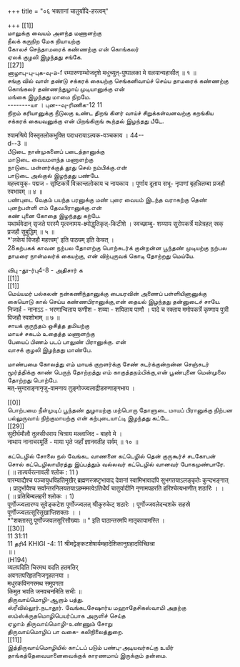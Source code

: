 +++
title = "०६ भक्तानां चातुर्यादि-हरत्वम्"

+++
[[1]]  
மாலுக்கு வையம் அளந்த மணாளற்கு   
நீலக் கருநிற மேக நியாயற்கு   
கோலச் செந்தாமரைக் கண்ணற்கு என் கொங்கலர்   
ஏலக் குழலி இழந்தது சங்கே.   
[[27]]  
னாழாபு-பு-புக-வு-a-f रम्यारुणाम्भोजदृशे मधुच्युत्-पुष्पालका मे वलयान्यहासीत् ॥ १ ॥   
சங்கு வில் வாள் தண்டு சக்கரக் கையற்கு செங்கனிவாய்ச் செய்ய தாமரைக் கண்ணற்கு கொங்கலர் தண்ணந்துழாய் முடியானுக்கு என்   
மங்கை இழந்தது மாமை நிறமே.   
--------யா । புன--வு-ரிணிக-12 11   
நிறம் கரியானுக்கு நீடுலகு உண்ட திறங் கிளர் வாய்ச் சிறுக்கள்வனவற்கு கறங்கிய சக்கரக் கையவனுக்கு என் பிறங்கிருங் கூந்தல் இழந்தது பீடே.   

श्यामश्रिये विस्तृतलोकभुक्ति पदाधरायाऽल्पक-वञ्चकाय । 44--   
d--3 ॥   
பீடுடை நான்முகனைப் படைத்தானுக்கு   
மாடுடை வையமளந்த மணாளற்கு   
நாடுடை மன்னர்க்குத் தூது செல் நம்பிக்கு.என்   
பாடுடை அல்குல் இழந்தது பண்பே.   
महत्त्वयुक्- पद्मज - सृष्टिकर्त्रे विक्रान्तलोकाय च नायकाय । पूर्णाय दूताय सभू- नृपाणां बृहन्नितम्बा प्रजहौ स्वभावम् ॥ ४ ॥   
பண்புடை வேதம் பயந்த பரனுக்கு மண் புரை வையம் இடந்த வராகற்கு தெண் புனற்பள்ளி எம் தேவபிரானுக்கு.என்   
கண் புனை கோதை இழந்தது கற்பே.   
यथार्थवेदान् सृजते परस्मै मृत्स्नामय-क्ष्मोद्धृतिकृत्-किटीशे । स्वच्छाम्बु- शय्याय सुरोपकर्त्रे मन्नेत्रहत् स्रक् प्रजहौ सुबुद्धिम् ॥ ५ ॥   
*'लकेयं विजहौ महत्त्वम्' इति पाठ्यम् इति केचत् ।   
28கற்பகக் காவன நற்பல தோளற்கு பொற்சுடர்க் குன்றன்ன பூந்தண் முடியற்கு நற்பல தாமரை நாள்மலர்க் கையற்கு, என் விற்புருவக் கொடி தோற்றது மெய்யே.   


விபு -தூ-ர்பு4-8 - அதிசார் க   
[[1]]  
[[1]]  
மெய்யமர் பல்கலன் நன்கணிந்தானுக்கு பையரவின் அணைப் பள்ளியினானுக்கு கையொடு கால் செய்ய கண்ணபிரானுக்கு,என் தையல் இழந்தது தன்னுடைச் சாயே.   
निजार्ह - नानाऽऽ - भरणान्विताय फणीश - शय्या - शयिताय पाणौ । पादे च रक्ताय ममोपकर्त्रे कृष्णाय पुत्री विजहौ स्वशोभाम् ॥ ७ ॥   
சாயக் குருந்தம் ஒசித்த தமியற்கு   
மாயச் சகடம் உதைத்த மணாளற்கு   
பேயைப் பிணம் படப் பாலுண் பிரானுக்கு. என்   
வாசக் குழலி இழந்தது மாண்பே.   





மாண்பமை கோலத்து எம் மாயக் குறளர்க்கு சேண் சுடர்க்குன்றன்ன செஞ்சுடர் மூர்த்திக்கு காண் பெருந் தோற்றத்து எம் காகுத்தநம்பிக்கு,என் பூண்புனை மென்முலை தோற்றது பொற்பே.   
मत्-सुन्दराङ्गानृजु-वामनाय तुङ्गोज्ज्वलाद्रीडरुणाङ्गभाय ।   

[[0]]  
பொற்பமை நீள்முடிப் பூந்தண் துழாயற்கு மற்பொரு தோளுடை மாயப் பிரானுக்கு நிற்பன பல்லுருவாய் நிற்குமாயற்கு என் கற்புடையாட்டி இழந்தது கட்டே.   
[[29]]  
सुदीर्घमौलौ तुलसीधराय चित्राय मल्लाजिद - बाहवे मे ।   
नाथाय नानाचरमूर्ति - माया भृते जहाँ ज्ञानवतीह सर्वम् ॥ १० ॥   

கட்டெழில் சோலை நல் வேங்கட வாணனை கட்டெழில் தென் குருகூர்ச் சடகோபன் சொல் கட்டெழிலாயிரத்து இப்பத்தும் வல்லவர் கட்டெழில் வானவர் போகமுண்பாரே.   
( ॥ तात्पर्यरत्नावली श्लोक : 11 )   
पारम्याद्यैश्च पञ्चायुधविहतिमुखैर् ब्रह्मणस्त्रष्टृभावाद् देवानां स्वामिभावादपि सुभगतयाऽलङ्कृतेः कुन्दभङ्गात् । प्रादुर्भावैश्च सर्वान्तरनिलयतयाऽहम्ममत्वेऽतिधैर्यं चातुर्यादीनि नृणामपहरति हरिश्चेत्यभाणीत् शठारिः । ।   
( ॥ प्रतिबिम्बलहरी श्लोकः । 1)   
पूर्णोज्ज्वलारण्य सुवेङ्कटेश पूर्णोज्ज्वलत् श्रीकुरुकेट् शठारेः । पूर्णोज्जवलेदन्दशके सहस्रे पूर्णोज्ज्वलत्सूरिसुखाप्तिशक्ताः । ।   
*"शक्तास्तु पूर्णोज्जवलसूरिसौख्याः ॥ " इति पाठान्तरमपि मातृकायामस्ति ।   
[[30]]  
11 31:11   
11 தரி4 KHIGI -4: 11 श्रीमद्वेङ्कटशेषार्यमहादेशिकानुग्रहादविच्छिन्ना   
॥।   
(H194)   
व्यलपदिति चिरमथ वदति हतमतिर्   
अवगतपरिहृतनिजगृहतनया ।   
मधुरकविनगरमथ समुपगता   
किमुत भवति जनवचनमिति सभीः ॥   
திருவாய்மொழி-ஆறாம் பத்து.   
ஸ்ரீவில்லூர்.நடாதூர். வேங்கடசேஷார்ய மஹாதேசிகஸ்வாமி அதற்கு ஸம்ஸ்க்ருதமொழிபெயர்ப்பாக அருளிச் செய்த   
ஏழாம் திருவாய்மொழி-உண்ணும் சோறு   
திருவாய்மொழிப் பா வகை- கலிநிலைத்துறை.   
[[11]]  
இத்திருவாய்மொழியில் காட்டப் படும் பண்பு-அடியவர்கட்கு உயிர் தாங்கத்தேவையானைவைக்குக் காரணமாய் இருக்கும் தன்மை.   

